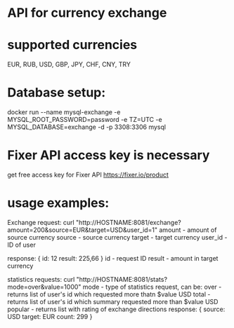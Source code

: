 # API for currency exchange
# supported currencies
EUR, RUB, USD, GBP, JPY, CHF, CNY, TRY

# Database setup:
docker run --name mysql-exchange -e MYSQL_ROOT_PASSWORD=password -e TZ=UTC -e MYSQL_DATABASE=exchange -d -p 3308:3306 mysql

# Fixer API access key is necessary
get free access key for Fixer API https://fixer.io/product

# usage examples:
Exchange request: 
curl "http://HOSTNAME:8081/exchange?amount=200&source=EUR&target=USD&user_id=1"
amount - amount of source currency
source - source currency
target - target currency
user_id - ID of user

response: { 
id: 12
result: 225,66
}
id - request ID
result - amount in target currency

statistics requests:
curl "http://HOSTNAME:8081/stats?mode=over&value=1000"
mode - type of statistics request, can be:
    over - returns list of user's id which requested more thatn $value USD
    total - returns list of user's id which summary requested more than $value USD
    popular - returns list with rating of exchange directions
        response: {
        source: USD
        target: EUR
        count: 299
        }

